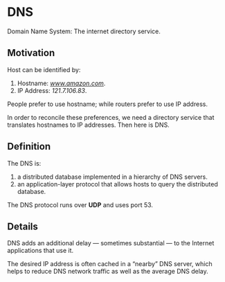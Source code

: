 # DNS

Domain Name System: The internet directory service.

## Motivation
Host can be identified by:
1. Hostname: *www.amazon.com*.
2. IP Address: *121.7.106.83*.

People prefer to use hostname; while routers prefer to use IP address.

In order to reconcile these preferences, we need a directory service that translates hostnames to IP addresses.
Then here is DNS.

## Definition
The DNS is:
1. a distributed database implemented in a hierarchy of DNS servers.
2. an application-layer protocol that allows hosts to query the distributed database.

The DNS protocol runs over **UDP** and uses port 53.

## Details
DNS adds an additional delay — sometimes substantial — to the Internet applications that use it.

The desired IP address is often cached in a “nearby” DNS server, 
which helps to reduce DNS network traffic as well as the average DNS delay.

